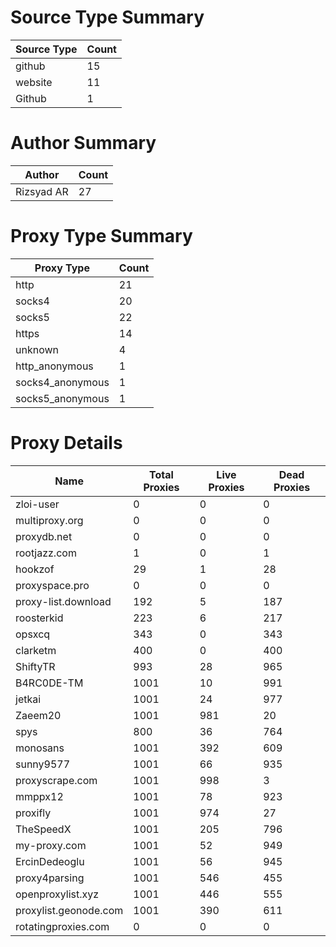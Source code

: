 # Source Type Summary

| Source Type | Count |
|-------------|-------|
| github | 15 |
| website | 11 |
| Github | 1 |


# Author Summary

| Author | Count |
|--------|-------|
| Rizsyad AR | 27 |


# Proxy Type Summary

| Proxy Type | Count |
|------------|-------|
| http | 21 |
| socks4 | 20 |
| socks5 | 22 |
| https | 14 |
| unknown | 4 |
| http_anonymous | 1 |
| socks4_anonymous | 1 |
| socks5_anonymous | 1 |


# Proxy Details

| Name | Total Proxies | Live Proxies | Dead Proxies |
|------|---------------|--------------|---------------|
| zloi-user | 0 | 0 | 0 |
| multiproxy.org | 0 | 0 | 0 |
| proxydb.net | 0 | 0 | 0 |
| rootjazz.com | 1 | 0 | 1 |
| hookzof | 29 | 1 | 28 |
| proxyspace.pro | 0 | 0 | 0 |
| proxy-list.download | 192 | 5 | 187 |
| roosterkid | 223 | 6 | 217 |
| opsxcq | 343 | 0 | 343 |
| clarketm | 400 | 0 | 400 |
| ShiftyTR | 993 | 28 | 965 |
| B4RC0DE-TM | 1001 | 10 | 991 |
| jetkai | 1001 | 24 | 977 |
| Zaeem20 | 1001 | 981 | 20 |
| spys | 800 | 36 | 764 |
| monosans | 1001 | 392 | 609 |
| sunny9577 | 1001 | 66 | 935 |
| proxyscrape.com | 1001 | 998 | 3 |
| mmppx12 | 1001 | 78 | 923 |
| proxifly | 1001 | 974 | 27 |
| TheSpeedX | 1001 | 205 | 796 |
| my-proxy.com | 1001 | 52 | 949 |
| ErcinDedeoglu | 1001 | 56 | 945 |
| proxy4parsing | 1001 | 546 | 455 |
| openproxylist.xyz | 1001 | 446 | 555 |
| proxylist.geonode.com | 1001 | 390 | 611 |
| rotatingproxies.com | 0 | 0 | 0 |
